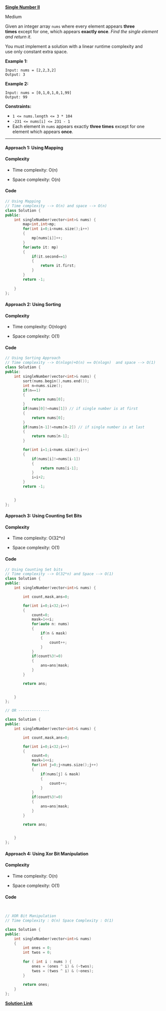 
**[Single Number II](https://leetcode.com/problems/single-number-ii/)**

Medium

Given an integer array `nums` where every element appears **three times** except for one, which appears **exactly once**. _Find the single element and return it_.

You must implement a solution with a linear runtime complexity and use only constant extra space.

**Example 1:**

```
Input: nums = [2,2,3,2]
Output: 3
```

**Example 2:**

```
Input: nums = [0,1,0,1,0,1,99]
Output: 99
```


**Constraints:**

-   `1 <= nums.length <= 3 * 104`
-   `-231 <= nums[i] <= 231 - 1`
-   Each element in `nums` appears exactly **three times** except for one element which appears **once**.

****

#### Approach 1: Using Mapping

#### Complexity

-   Time complexity: O(n)
    
-   Space complexity: O(n)
    

#### Code

```cpp
// Using Mapping
// Time complexity --> O(n) and space --> O(n)
class Solution {
public:
    int singleNumber(vector<int>& nums) {
        map<int,int>mp;
        for(int i=0;i<nums.size();i++)
        {
            mp[nums[i]]++;
        }
        for(auto it: mp)
        {
            if(it.second==1)
            {
                return it.first;
            }
        }
        return -1;
        
    }
};
```

#### Approach 2: Using Sorting

#### Complexity

-   Time complexity: O(nlogn)
    
-   Space complexity: O(1)
    

#### Code

```cpp
// Using Sorting Approach
// Time complexity --> O(nlogn)+O(n) == O(nlogn)  and space --> O(1)
class Solution {
public:
    int singleNumber(vector<int>& nums) {
        sort(nums.begin(),nums.end());
        int n=nums.size();
        if(n==1)
        {
            return nums[0];
        }
        if(nums[0]!=nums[1]) // if single number is at first
        {
            return nums[0];
        }
        if(nums[n-1]!=nums[n-2]) // if single number is at last 
        {
            return nums[n-1];
        }

        for(int i=1;i<nums.size();i++)
        {
            if(nums[i]!=nums[i-1])
            {
                return nums[i-1];
            }
            i=i+2;
        }
        return -1;

        
    }
};
```

#### Approach 3: Using Counting Set Bits

#### Complexity

-   Time complexity: O(32*n)
    
-   Space complexity: O(1)
    

#### Code

```cpp
// Using Counting Set bits
// Time complexity --> O(32*n) and Space --> O(1)
class Solution {
public:
    int singleNumber(vector<int>& nums) {

        int count,mask,ans=0;

        for(int i=0;i<32;i++)
        {
            count=0;
            mask=1<<i;
            for(auto n: nums)
            {
                if(n & mask)
                {
                    count++;
                }
            }
            if(count%3!=0)
            {
                ans=ans|mask;
            }
        }

        return ans;

        
    }
};

// OR --------------

class Solution {
public:
    int singleNumber(vector<int>& nums) {

        int count,mask,ans=0;

        for(int i=0;i<32;i++)
        {
            count=0;
            mask=1<<i;
            for(int j=0;j<nums.size();j++)
            {
                if(nums[j] & mask)
                {
                    count++;
                }
            }
            if(count%3!=0)
            {
                ans=ans|mask;
            }
        }

        return ans;

        
    }
};
```

#### Approach 4: Using Xor Bit Manipulation

#### Complexity

-   Time complexity: O(n)
    
-   Space complexity: O(1)
    

#### Code

```cpp


// XOR Bit Manipulation 
// Time Complexity : O(n) Space Complexity : O(1)

class Solution {
public:
    int singleNumber(vector<int>& nums) 
    {       
        int ones = 0;
        int twos = 0;
        
        for ( int i : nums ) {
            ones = (ones ^ i) & (~twos);
            twos = (twos ^ i) & (~ones);
        }
        
        return ones;
    }
};
```


**[Solution Link](https://leetcode.com/problems/single-number-ii/solutions/3024350/four-approach-to-solve-a-problem-mapping-sorting-counting-set-bits-xor-bit-manipulation/)**
